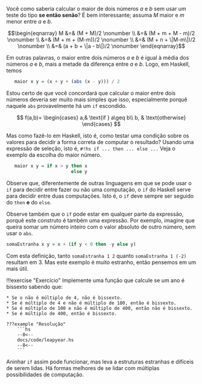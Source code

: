 Você como saberia calcular o maior de dois números $a$ e $b$ sem usar um teste do tipo **se então senão**?
É bem interessante; assuma $M$ maior e $m$ menor entre $a$ e $b$.

$$\begin{eqnarray}
M &=& (M + M)/2                  \nonumber \\
    &=& (M + m + M - m)/2      \nonumber \\
    &=& (M + m + (M-m))/2        \nonumber \\
    &=& (M + n + \|M-m\|)/2      \nonumber \\
    &=& (a + b + \|a - b\|)/2    \nonumber
\end{eqnarray}$$

Em outras palavras, o maior entre dois números $a$ e $b$ é igual à média dos números $a$ e $b$, mais a metade da diferença entre $a$ e $b$.
Logo, em Haskell, temos

```hs
   maior x y = (x + y + (abs (x - y))) / 2
```

Estou certo de que você concordará que calcular o maior entre dois números deveria ser muito mais simples que isso, especialmente porquê naquele `abs` provavelmente há um `if` escondido. 

$$
    f(a,b)= 
\begin{cases}
    a,& \text{if } a\geq b\\
    b,              & \text{otherwise}
\end{cases}
$$

Mas como fazê-lo em Haskell, isto é, como testar uma condição sobre os valores para decidir a forma correta de computar o resultado?
Usando uma expressão de seleção, isto é, `#!hs if ... then ... else ...` Veja o exemplo da escolha do maior número.

```hs
   maior x y = if x > y then x
                        else y
```

Observe que, diferentemente de outras linguagens em que se pode usar o `if` para decidir entre fazer ou não uma computação, o `if` do Haskell serve para decidir entre duas computações. Isto é, o `if` deve sempre ser seguido do `then` **e** do `else`.

Observe também que o `if` pode estar em qualquer parte da expressão, porquê este construto é também uma expressão.
Por exemplo, imagine que queira somar um número inteiro com o valor absoluto de outro número, sem usar o `abs`.

```hs
somaEstranha x y = x + (if y < 0 then -y else y)
```

Com esta definição, tanto `somaEstranha 1 2` quanto `somaEstranha 1 (-2)` resultam em 3. Mas este exemplo é muito estranho, então pensemos em um mais útil.

!!!exercise "Exercício"
    Implemente uma função que calcule se um ano é bissexto sabendo que:

    * Se o não é múltiplo de 4, não é bissexto.
    * Se é múltiplo de 4 e não é múltiplo de 100, então é bissexto.
    * Se é múltiplo de 100 e não é múltiplo de 400, então não é bissexto.
    * Se é múltiplo de 400, então é bissexto.

    ???example "Resolução"
        ```hs
        --8<--
        docs/code/leapyear.hs
        --8<--
        ```

Aninhar `if` assim pode funcionar, mas leva a estruturas estranhas e difíceis de serem lidas. Há formas melhores de se lidar com múltiplas possibilidades de computação.